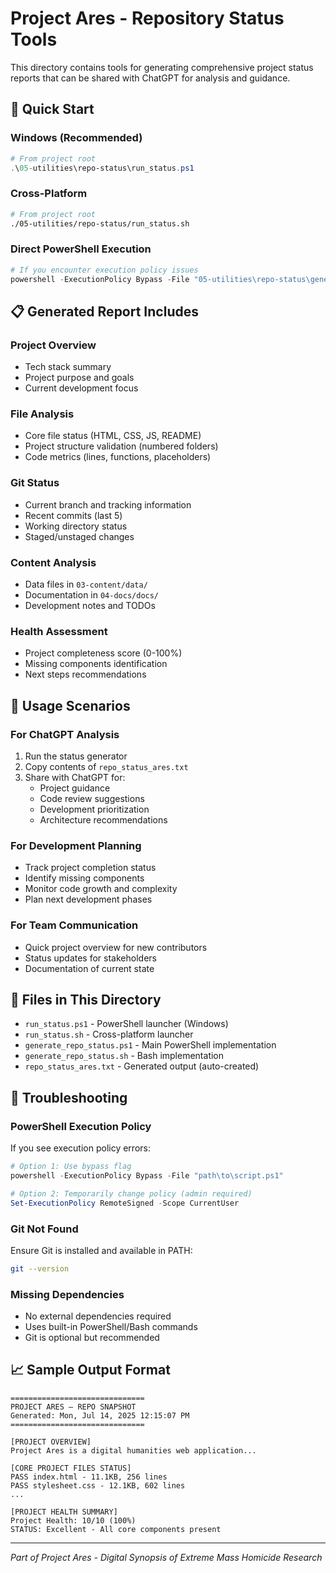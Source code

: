 # Project Ares - Repository Status Tools

This directory contains tools for generating comprehensive project status reports that can be shared with ChatGPT for analysis and guidance.

## 🚀 Quick Start

### Windows (Recommended)
```powershell
# From project root
.\05-utilities\repo-status\run_status.ps1
```

### Cross-Platform
```bash
# From project root
./05-utilities/repo-status/run_status.sh
```

### Direct PowerShell Execution
```powershell
# If you encounter execution policy issues
powershell -ExecutionPolicy Bypass -File "05-utilities\repo-status\generate_repo_status.ps1"
```

## 📋 Generated Report Includes

### Project Overview
- Tech stack summary
- Project purpose and goals
- Current development focus

### File Analysis
- Core file status (HTML, CSS, JS, README)
- Project structure validation (numbered folders)
- Code metrics (lines, functions, placeholders)

### Git Status
- Current branch and tracking information
- Recent commits (last 5)
- Working directory status
- Staged/unstaged changes

### Content Analysis
- Data files in `03-content/data/`
- Documentation in `04-docs/docs/`
- Development notes and TODOs

### Health Assessment
- Project completeness score (0-100%)
- Missing components identification
- Next steps recommendations

## 🎯 Usage Scenarios

### For ChatGPT Analysis
1. Run the status generator
2. Copy contents of `repo_status_ares.txt`
3. Share with ChatGPT for:
   - Project guidance
   - Code review suggestions
   - Development prioritization
   - Architecture recommendations

### For Development Planning
- Track project completion status
- Identify missing components
- Monitor code growth and complexity
- Plan next development phases

### For Team Communication
- Quick project overview for new contributors
- Status updates for stakeholders
- Documentation of current state

## 📁 Files in This Directory

- `run_status.ps1` - PowerShell launcher (Windows)
- `run_status.sh` - Cross-platform launcher
- `generate_repo_status.ps1` - Main PowerShell implementation
- `generate_repo_status.sh` - Bash implementation
- `repo_status_ares.txt` - Generated output (auto-created)

## 🔧 Troubleshooting

### PowerShell Execution Policy
If you see execution policy errors:
```powershell
# Option 1: Use bypass flag
powershell -ExecutionPolicy Bypass -File "path\to\script.ps1"

# Option 2: Temporarily change policy (admin required)
Set-ExecutionPolicy RemoteSigned -Scope CurrentUser
```

### Git Not Found
Ensure Git is installed and available in PATH:
```bash
git --version
```

### Missing Dependencies
- No external dependencies required
- Uses built-in PowerShell/Bash commands
- Git is optional but recommended

## 📈 Sample Output Format

```
==============================
PROJECT ARES – REPO SNAPSHOT  
Generated: Mon, Jul 14, 2025 12:15:07 PM
==============================

[PROJECT OVERVIEW]
Project Ares is a digital humanities web application...

[CORE PROJECT FILES STATUS]
PASS index.html - 11.1KB, 256 lines
PASS stylesheet.css - 12.1KB, 602 lines
...

[PROJECT HEALTH SUMMARY]
Project Health: 10/10 (100%)
STATUS: Excellent - All core components present
```

---

*Part of Project Ares - Digital Synopsis of Extreme Mass Homicide Research*
